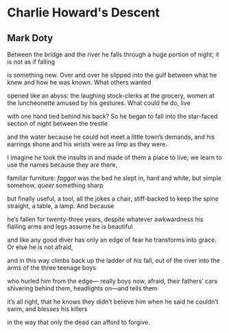 # Charlie Howard's Descent
## Mark Doty
Between the bridge and the river
he falls through
a huge portion of night;
it is not as if falling

is something new. Over and over
he slipped into the gulf
between what he knew and how
he was known. What others wanted

opened like an abyss: the laughing
stock-clerks at the grocery, women
at the luncheonette amused by his gestures.
What could he do, live

with one hand tied
behind his back? So he began to fall
into the star-faced section
of night between the trestle

and the water because he could not meet
a little town’s demands,
and his earrings shone and his wrists
were as limp as they were.

I imagine he took the insults in
and made of them a place to live;
we learn to use the names
because they are there,

familiar furniture: _faggot_
was the bed he slept in, hard
and white, but simple somehow,
 _queer_ something sharp

but finally useful, a tool,
all the jokes a chair,
stiff-backed to keep the spine straight,
a table, a lamp. And because

he’s fallen for twenty-three years,
despite whatever awkwardness
his flailing arms and legs assume
he is beautiful

and like any good diver
has only an edge of fear
he transforms into grace.
Or else he is not afraid,

and in this way climbs back
up the ladder of his fall,
out of the river into the arms
of the three teenage boys

who hurled him from the edge—
really boys now, afraid,
their fathers’ cars shivering behind them,
headlights on—and tells them

it’s all right, that he knows
they didn’t believe him
when he said he couldn’t swim,
and blesses his killers

in the way that only the dead
can afford to forgive.